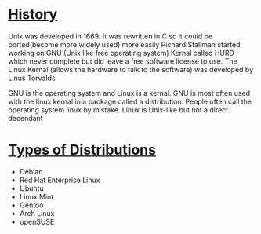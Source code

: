 # [History](https://linuxjourney.com/lesson/linux-history)

Unix was developed in 1669. It was rewritten in C so it could be ported(become more widely used) more easily
Richard Stallman started working on GNU (Unix like free operating system) Kernal called  HURD which never complete but did leave a free software license to use. The  Linux Kernal (allows the hardware to talk to the software) was developed by Linus Torvalds 

GNU is the operating system and Linux is a kernal. GNU is most often used with the linux kernal in a package called a distribution. People often call the operating system linux by mistake. Linux is Unix-like but not a direct decendant

# [Types of Distributions](https://linuxjourney.com/lesson/choosing-a-linux-distribution)

* Debian
* Red Hat Enterprise Linux
* Ubuntu
* Linux Mint
* Gentoo 
* Arch Linux
* openSUSE
